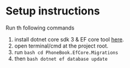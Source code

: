  # Setup instructions
 
 Run th following commands
 1.	install dotnet core sdk 3 & EF core tool [here](https://dotnet.microsoft.com/download).
 2.	open terminal/cmd at the project root.
 3.	run ```bash cd PhoneBook.EfCore.Migrations```
 4.	then ```bash dotnet ef database update```
